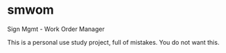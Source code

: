 # smwom
Sign Mgmt - Work Order Manager

This is a personal use study project, full of mistakes.
You do not want this.

